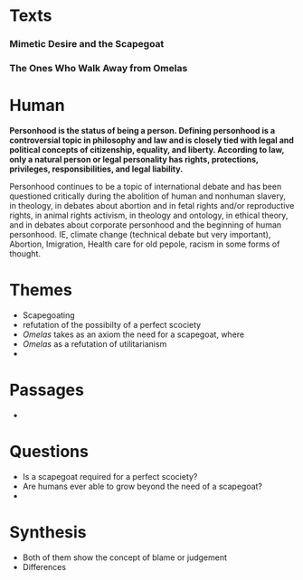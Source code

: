 # Texts
### Mimetic Desire and the Scapegoat
### The Ones Who Walk Away from Omelas
# Human

**Personhood is the status of being a person. Defining personhood is a controversial topic in philosophy and law and is closely tied with legal and political concepts of citizenship, equality, and liberty. According to law, only a natural person or legal personality has rights, protections, privileges, responsibilities, and legal liability.**

Personhood continues to be a topic of international debate and has been questioned critically during the abolition of human and nonhuman slavery, in theology, in debates about abortion and in fetal rights and/or reproductive rights, in animal rights activism, in theology and ontology, in ethical theory, and in debates about corporate personhood and the beginning of human personhood.
IE, climate change (technical debate but very important), Abortion, Imigration, Health care for old pepole, racism in some forms of thought.

# Themes
- Scapegoating
- refutation of the possibilty of a perfect scociety
- *Omelas* takes as an axiom the need for a scapegoat, where
- *Omelas* as a refutation of utilitarianism
-
# Passages
-
# Questions
- Is a scapegoat required for a perfect scociety?
- Are humans ever able to grow beyond the need of a scapegoat?
-
# Synthesis
- Both of them show the concept of blame or judgement
- Differences
